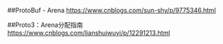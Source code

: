 
##ProtoBuf - Arena 
https://www.cnblogs.com/sun-shy/p/9775346.html

##Proto3：Arena分配指南 
https://www.cnblogs.com/lianshuiwuyi/p/12291213.html
